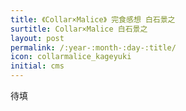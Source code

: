 ```yaml
---
title: 《Collar×Malice》 完食感想 白石景之
surtitle: Collar×Malice 白石景之
layout: post
permalink: /:year-:month-:day-:title/
icon: collarmalice_kageyuki
initial: cms
---
```


待填